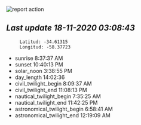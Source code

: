 ![report action](https://github.com/matiasz8/actions-for-reports/workflows/report%20action/badge.svg?branch=develop) 


## *****Last update 18-11-2020 03:08:43*****



		 Latitud: -34.61315
		 Longitud: -58.37723

 - sunrise 	 8:37:37 AM
 - sunset 	 10:40:13 PM
 - solar_noon 	 3:38:55 PM
 - day_length 	 14:02:36
 - civil_twilight_begin 	 8:09:37 AM
 - civil_twilight_end 	 11:08:13 PM
 - nautical_twilight_begin 	 7:35:25 AM
 - nautical_twilight_end 	 11:42:25 PM
 - astronomical_twilight_begin 	 6:58:41 AM
 - astronomical_twilight_end 	 12:19:09 AM
